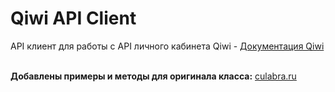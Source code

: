 # Qiwi API Client
API клиент для работы с API личного кабинета Qiwi - [Документация Qiwi](https://developer.qiwi.com/qiwiwallet/qiwicom_ru.html)<br><br>

<b>Добавлены примеры и методы для оригинала класса:</b> [culabra.ru](https://culabra.ru/qiwi-api-class-php-klass-dlya-raboty-s-api-qiwi)<br>
